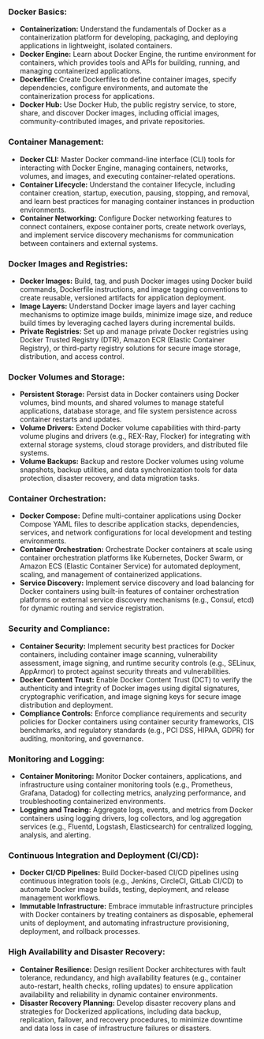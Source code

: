### Docker Basics:
- **Containerization:** Understand the fundamentals of Docker as a containerization platform for developing, packaging, and deploying applications in lightweight, isolated containers.
- **Docker Engine:** Learn about Docker Engine, the runtime environment for containers, which provides tools and APIs for building, running, and managing containerized applications.
- **Dockerfile:** Create Dockerfiles to define container images, specify dependencies, configure environments, and automate the containerization process for applications.
- **Docker Hub:** Use Docker Hub, the public registry service, to store, share, and discover Docker images, including official images, community-contributed images, and private repositories.

### Container Management:
- **Docker CLI:** Master Docker command-line interface (CLI) tools for interacting with Docker Engine, managing containers, networks, volumes, and images, and executing container-related operations.
- **Container Lifecycle:** Understand the container lifecycle, including container creation, startup, execution, pausing, stopping, and removal, and learn best practices for managing container instances in production environments.
- **Container Networking:** Configure Docker networking features to connect containers, expose container ports, create network overlays, and implement service discovery mechanisms for communication between containers and external systems.

### Docker Images and Registries:
- **Docker Images:** Build, tag, and push Docker images using Docker build commands, Dockerfile instructions, and image tagging conventions to create reusable, versioned artifacts for application deployment.
- **Image Layers:** Understand Docker image layers and layer caching mechanisms to optimize image builds, minimize image size, and reduce build times by leveraging cached layers during incremental builds.
- **Private Registries:** Set up and manage private Docker registries using Docker Trusted Registry (DTR), Amazon ECR (Elastic Container Registry), or third-party registry solutions for secure image storage, distribution, and access control.

### Docker Volumes and Storage:
- **Persistent Storage:** Persist data in Docker containers using Docker volumes, bind mounts, and shared volumes to manage stateful applications, database storage, and file system persistence across container restarts and updates.
- **Volume Drivers:** Extend Docker volume capabilities with third-party volume plugins and drivers (e.g., REX-Ray, Flocker) for integrating with external storage systems, cloud storage providers, and distributed file systems.
- **Volume Backups:** Backup and restore Docker volumes using volume snapshots, backup utilities, and data synchronization tools for data protection, disaster recovery, and data migration tasks.

### Container Orchestration:
- **Docker Compose:** Define multi-container applications using Docker Compose YAML files to describe application stacks, dependencies, services, and network configurations for local development and testing environments.
- **Container Orchestration:** Orchestrate Docker containers at scale using container orchestration platforms like Kubernetes, Docker Swarm, or Amazon ECS (Elastic Container Service) for automated deployment, scaling, and management of containerized applications.
- **Service Discovery:** Implement service discovery and load balancing for Docker containers using built-in features of container orchestration platforms or external service discovery mechanisms (e.g., Consul, etcd) for dynamic routing and service registration.

### Security and Compliance:
- **Container Security:** Implement security best practices for Docker containers, including container image scanning, vulnerability assessment, image signing, and runtime security controls (e.g., SELinux, AppArmor) to protect against security threats and vulnerabilities.
- **Docker Content Trust:** Enable Docker Content Trust (DCT) to verify the authenticity and integrity of Docker images using digital signatures, cryptographic verification, and image signing keys for secure image distribution and deployment.
- **Compliance Controls:** Enforce compliance requirements and security policies for Docker containers using container security frameworks, CIS benchmarks, and regulatory standards (e.g., PCI DSS, HIPAA, GDPR) for auditing, monitoring, and governance.

### Monitoring and Logging:
- **Container Monitoring:** Monitor Docker containers, applications, and infrastructure using container monitoring tools (e.g., Prometheus, Grafana, Datadog) for collecting metrics, analyzing performance, and troubleshooting containerized environments.
- **Logging and Tracing:** Aggregate logs, events, and metrics from Docker containers using logging drivers, log collectors, and log aggregation services (e.g., Fluentd, Logstash, Elasticsearch) for centralized logging, analysis, and alerting.

### Continuous Integration and Deployment (CI/CD):
- **Docker CI/CD Pipelines:** Build Docker-based CI/CD pipelines using continuous integration tools (e.g., Jenkins, CircleCI, GitLab CI/CD) to automate Docker image builds, testing, deployment, and release management workflows.
- **Immutable Infrastructure:** Embrace immutable infrastructure principles with Docker containers by treating containers as disposable, ephemeral units of deployment, and automating infrastructure provisioning, deployment, and rollback processes.

### High Availability and Disaster Recovery:
- **Container Resilience:** Design resilient Docker architectures with fault tolerance, redundancy, and high availability features (e.g., container auto-restart, health checks, rolling updates) to ensure application availability and reliability in dynamic container environments.
- **Disaster Recovery Planning:** Develop disaster recovery plans and strategies for Dockerized applications, including data backup, replication, failover, and recovery procedures, to minimize downtime and data loss in case of infrastructure failures or disasters.
